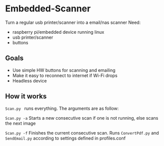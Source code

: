 # Embedded-Scanner
Turn a regular usb printer/scanner into a email/nas scanner
Need:
- raspberry pi/embedded device running linux
- usb printer/scanner
- buttons

## Goals
- Use simple HW buttons for scanning and emailing
- Make it easy to reconnect to internet if Wi-Fi drops
- Headless device

## How it works

`Scan.py ` runs everything. The arguments are as follow:

`Scan.py -a`	Starts a new consecutive scan if one is not running, else scans the next image

`Scan.py -f`  Finishes the current consecutive scan. Runs `ConvertPdf.py` and `SendEmail.py` according to settings defined in profiles.conf

